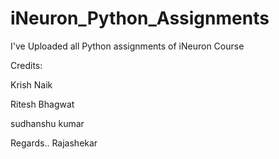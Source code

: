 # iNeuron_Python_Assignments

I've Uploaded all Python assignments of iNeuron Course

Credits: 

Krish Naik

Ritesh Bhagwat 

sudhanshu kumar

Regards..
Rajashekar
